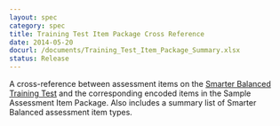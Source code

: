 ```yaml
---
layout: spec
category: spec
title: Training Test Item Package Cross Reference
date: 2014-05-20
docurl: /documents/Training_Test_Item_Package_Summary.xlsx
status: Release
---
```

A cross-reference between assessment items on the [Smarter Balanced Training Test](http://sbac.portal.airast.org/practice-test/) and the corresponding encoded items in the Sample Assessment Item Package. Also includes a summary list of Smarter Balanced assessment item types.
